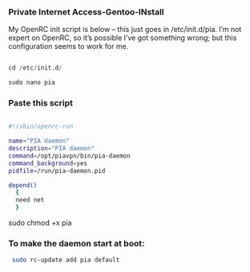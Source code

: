 ### **Private Internet Access-Gentoo-INstall**

My OpenRC init script is below – this just goes in /etc/init.d/pia. I’m not expert on OpenRC, so it’s possible I’ve got something wrong; but this configuration seems to work for me.

```py

cd /etc/init.d/

sudo nano pia
```

### **Paste this script**

```bash

#!/sbin/openrc-run

name="PIA daemon"
description="PIA daemon"
command=/opt/piavpn/bin/pia-daemon
command_background=yes
pidfile=/run/pia-daemon.pid

depend() 
  {
  need net
  }
```


sudo chmod +x pia

### **To make the daemon start at boot:**

```bash
 sudo rc-update add pia default
 ```